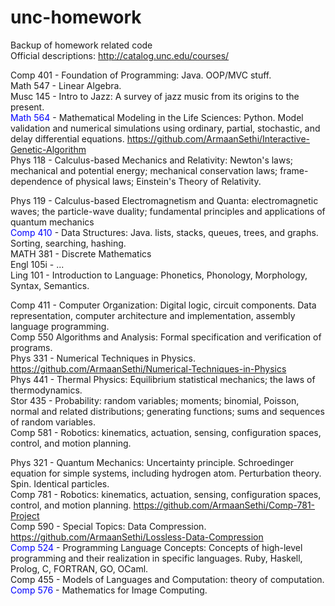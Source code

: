 # unc-homework
Backup of homework related code  
Official descriptions: http://catalog.unc.edu/courses/  

Comp 401 - Foundation of Programming: Java. OOP/MVC stuff.  
Math 547 - Linear Algebra.  
Musc 145 - Intro to Jazz: A survey of jazz music from its origins to the present.  
<span style="color:blue">Math 564</span> - Mathematical Modeling in the Life Sciences: Python. Model validation and numerical simulations using ordinary, partial, stochastic, and delay differential equations. https://github.com/ArmaanSethi/Interactive-Genetic-Algorithm  
Phys 118 - Calculus-based Mechanics and Relativity: Newton's laws; mechanical and potential energy; mechanical conservation laws; frame-dependence of physical laws; Einstein's Theory of Relativity.   

Phys 119 - Calculus-based Electromagnetism and Quanta: electromagnetic waves; the particle-wave duality; fundamental principles and applications of quantum mechanics    
<span style="color:blue">Comp 410</span> - Data Structures: Java. lists, stacks, queues, trees, and graphs. Sorting, searching, hashing.  
MATH 381 - Discrete Mathematics  
Engl 105i - ...  
Ling 101 - Introduction to Language: Phonetics, Phonology, Morphology, Syntax, Semantics.  

Comp 411 - Computer Organization: Digital logic, circuit components. Data representation, computer architecture and implementation, assembly language programming.  
Comp 550  Algorithms and Analysis: Formal specification and verification of programs.  
Phys 331 - Numerical Techniques in Physics. https://github.com/ArmaanSethi/Numerical-Techniques-in-Physics  
Phys 441 - Thermal Physics: Equilibrium statistical mechanics; the laws of thermodynamics.  
Stor 435 - Probability: random variables; moments; binomial, Poisson, normal and related distributions; generating functions; sums and sequences of random variables.  
Comp 581 - Robotics: kinematics, actuation, sensing, configuration spaces, control, and motion planning.  

Phys 321 - Quantum Mechanics: Uncertainty principle. Schroedinger equation for simple systems, including hydrogen atom. Perturbation theory. Spin. Identical particles.  
Comp 781 - Robotics: kinematics, actuation, sensing, configuration spaces, control, and motion planning. https://github.com/ArmaanSethi/Comp-781-Project  
Comp 590 - Special Topics: Data Compression. https://github.com/ArmaanSethi/Lossless-Data-Compression  
<span style="color:blue">Comp 524</span> - Programming Language Concepts: Concepts of high-level programming and their realization in specific languages. Ruby, Haskell, Prolog, C, FORTRAN, GO, OCaml.  
Comp 455 - Models of Languages and Computation: theory of computation.  
<span style="color:blue">Comp 576</span> - Mathematics for Image Computing.  




